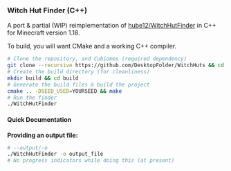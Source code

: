 ### Witch Hut Finder (C++)

A port & partial (WIP) reimplementation of [hube12/WitchHutFinder](https://github.com/hube12/WitchHutFinder/) in C++ for Minecraft version 1.18.

To build, you will want CMake and a working C++ compiler.

```sh
# Clone the repository, and Cubiomes (required dependency)
git clone --recursive https://github.com/DesktopFolder/WitchHuts && cd WitchHuts
# Create the build directory (for cleanliness)
mkdir build && cd build
# Generate the build files & build the project
cmake .. -DSEED_USED=YOURSEED && make
# Run the finder
./WitchHutFinder
```

#### Quick Documentation

**Providing an output file:**
```sh
# --output/-o
./WitchHutFinder -o output_file
# No progress indicators while doing this (at present)
```
